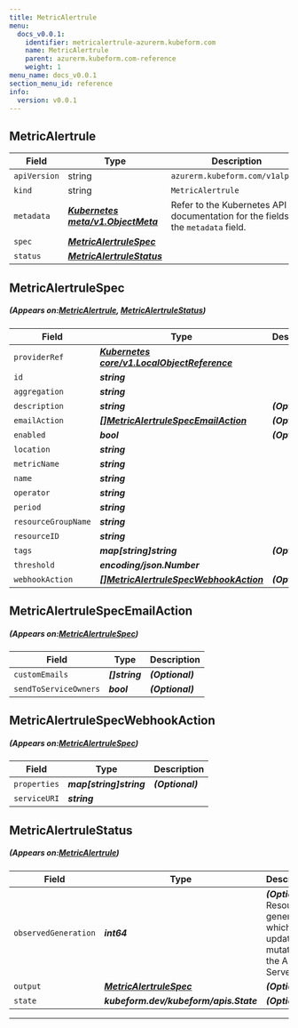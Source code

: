 ```yaml
---
title: MetricAlertrule
menu:
  docs_v0.0.1:
    identifier: metricalertrule-azurerm.kubeform.com
    name: MetricAlertrule
    parent: azurerm.kubeform.com-reference
    weight: 1
menu_name: docs_v0.0.1
section_menu_id: reference
info:
  version: v0.0.1
---
```


## MetricAlertrule
| Field | Type | Description |
| ------ | ----- | ----------- |
| `apiVersion` | string | `azurerm.kubeform.com/v1alpha1` |
|    `kind` | string | `MetricAlertrule` |
| `metadata` | ***[Kubernetes meta/v1.ObjectMeta](https://kubernetes.io/docs/reference/generated/kubernetes-api/v1.13/#objectmeta-v1-meta)***|Refer to the Kubernetes API documentation for the fields of the `metadata` field.|
| `spec` | ***[MetricAlertruleSpec](#MetricAlertruleSpec)***||
| `status` | ***[MetricAlertruleStatus](#MetricAlertruleStatus)***||
## MetricAlertruleSpec
##### (Appears on:[MetricAlertrule](#MetricAlertrule), [MetricAlertruleStatus](#MetricAlertruleStatus))
| Field | Type | Description |
| ------ | ----- | ----------- |
| `providerRef` | ***[Kubernetes core/v1.LocalObjectReference](https://kubernetes.io/docs/reference/generated/kubernetes-api/v1.13/#localobjectreference-v1-core)***||
| `id` | ***string***||
| `aggregation` | ***string***||
| `description` | ***string***| ***(Optional)*** |
| `emailAction` | ***[[]MetricAlertruleSpecEmailAction](#MetricAlertruleSpecEmailAction)***| ***(Optional)*** |
| `enabled` | ***bool***| ***(Optional)*** |
| `location` | ***string***||
| `metricName` | ***string***||
| `name` | ***string***||
| `operator` | ***string***||
| `period` | ***string***||
| `resourceGroupName` | ***string***||
| `resourceID` | ***string***||
| `tags` | ***map[string]string***| ***(Optional)*** |
| `threshold` | ***encoding/json.Number***||
| `webhookAction` | ***[[]MetricAlertruleSpecWebhookAction](#MetricAlertruleSpecWebhookAction)***| ***(Optional)*** |
## MetricAlertruleSpecEmailAction
##### (Appears on:[MetricAlertruleSpec](#MetricAlertruleSpec))
| Field | Type | Description |
| ------ | ----- | ----------- |
| `customEmails` | ***[]string***| ***(Optional)*** |
| `sendToServiceOwners` | ***bool***| ***(Optional)*** |
## MetricAlertruleSpecWebhookAction
##### (Appears on:[MetricAlertruleSpec](#MetricAlertruleSpec))
| Field | Type | Description |
| ------ | ----- | ----------- |
| `properties` | ***map[string]string***| ***(Optional)*** |
| `serviceURI` | ***string***||
## MetricAlertruleStatus
##### (Appears on:[MetricAlertrule](#MetricAlertrule))
| Field | Type | Description |
| ------ | ----- | ----------- |
| `observedGeneration` | ***int64***| ***(Optional)*** Resource generation, which is updated on mutation by the API Server.|
| `output` | ***[MetricAlertruleSpec](#MetricAlertruleSpec)***| ***(Optional)*** |
| `state` | ***kubeform.dev/kubeform/apis.State***| ***(Optional)*** |
---
